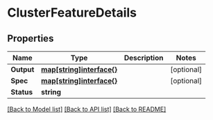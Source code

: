 # ClusterFeatureDetails

## Properties

Name | Type | Description | Notes
------------ | ------------- | ------------- | -------------
**Output** | [**map[string]interface{}**](.md) |  | [optional] 
**Spec** | [**map[string]interface{}**](.md) |  | [optional] 
**Status** | **string** |  | 

[[Back to Model list]](../README.md#documentation-for-models) [[Back to API list]](../README.md#documentation-for-api-endpoints) [[Back to README]](../README.md)


